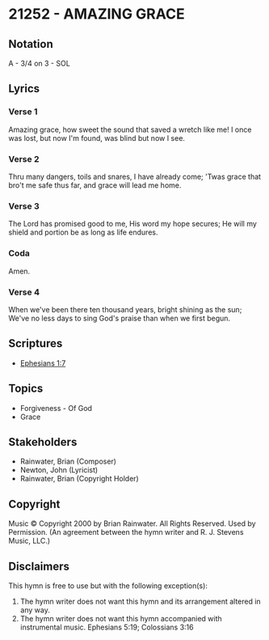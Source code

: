 # 21252 - AMAZING GRACE

## Notation

A - 3/4 on 3 - SOL

## Lyrics

### Verse 1

Amazing grace, how sweet the sound that saved a wretch like me! I once was lost, but now I'm found, was blind but now I see.

### Verse 2

Thru many dangers, toils and snares, I have already come; 'Twas grace that bro't me safe thus far, and grace will lead me home.

### Verse 3

The Lord has promised good to me, His word my hope secures; He will my shield and portion be as long as life endures.

### Coda

Amen.

### Verse 4

When we've been there ten thousand years, bright shining as the sun; We've no less days to sing God's praise than when we first begun.  


## Scriptures

- [Ephesians 1:7](https://www.biblegateway.com/passage/?search=Ephesians%201%3A7)

## Topics

- Forgiveness - Of God
- Grace

## Stakeholders

- Rainwater, Brian (Composer)
- Newton, John (Lyricist)
- Rainwater, Brian (Copyright Holder)

## Copyright

Music © Copyright 2000 by Brian Rainwater. All Rights Reserved. Used by Permission.
(An agreement between the hymn writer and R. J. Stevens Music, LLC.)

## Disclaimers

This hymn is free to use but with the following exception(s):
1. The hymn writer does not want this hymn and its arrangement altered in any way.
2. The hymn writer does not want this hymn accompanied with instrumental music.
Ephesians 5:19; Colossians 3:16

